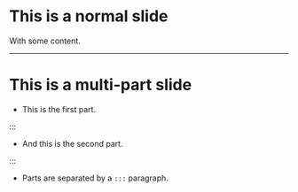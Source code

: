 # This is a normal slide

With some content.

---

# This is a multi-part slide

- This is the first part.

:::

- And this is the second part.

:::

- Parts are separated by a `:::` paragraph.
